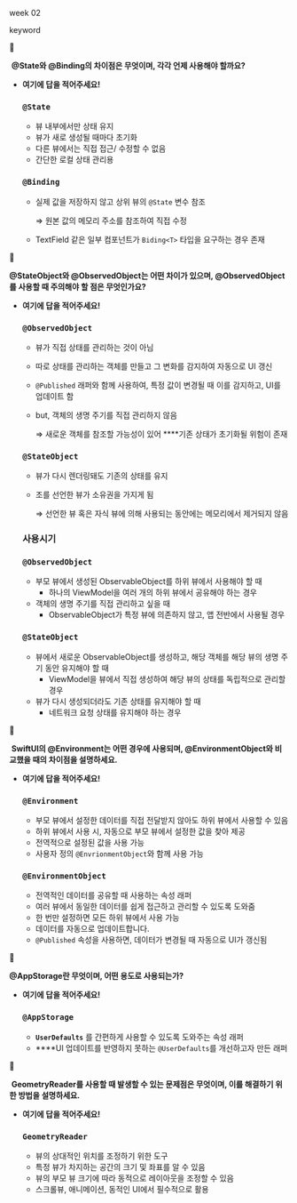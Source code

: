 week 02

keyword

<aside>
📌

 **@State와 @Binding의 차이점은 무엇이며, 각각 언제 사용해야 할까요?**

</aside>

- **여기에 답을 적어주세요!**
    
    
    ### `@State`
    
    - 뷰 내부에서만 상태 유지
    - 뷰가 새로 생성될 때마다 초기화
    - 다른 뷰에서는 직접 접근/ 수정할 수 없음
    - 간단한 로컬 상태 관리용
    
    ### `@Binding`
    
    - 실제 값을 저장하지 않고 상위 뷰의 `@State` 변수 참조
        
        ⇒ 원본 값의 메모리 주소를 참조하여 직접 수정
        
    - TextField 같은 일부 컴포넌트가 `Biding<T>` 타입을 요구하는 경우 존재
    

<aside>
📌

**@StateObject와 @ObservedObject는 어떤 차이가 있으며, @ObservedObject를 사용할 때 주의해야 할 점은 무엇인가요?**

</aside>

- **여기에 답을 적어주세요!**
    
    
    ### **`@ObservedObject`**
    
    - 뷰가 직접 상태를 관리하는 것이 아님
    - 따로 상태를 관리하는 객체를 만들고 그 변화를 감지하여 자동으로 UI 갱신
    - `@Published` 래퍼와 함께 사용하여, 특정 값이 변경될 때 이를 감지하고, UI를 업데이트 함
    - but, 객체의 생명 주기를 직접 관리하지 않음
        
        ⇒ 새로운 객체를 참조할 가능성이 있어 ****기존 상태가 초기화될 위험이 존재
        
    
    ### **`@StateObject`**
    
    - 뷰가 다시 렌더링돼도 기존의 상태를 유지
    - 조를 선언한 뷰가 소유권을 가지게 됨
        
        ⇒ 선언한 뷰 혹은 자식 뷰에 의해 사용되는 동안에는 메모리에서 제거되지 않음
        
    
    ### 사용시기
    
    ### **`@ObservedObject`**
    
    - 부모 뷰에서 생성된 ObservableObject를 하위 뷰에서 사용해야 할 때
        - 하나의 ViewModel을 여러 개의 하위 뷰에서 공유해야 하는 경우
    - 객체의 생명 주기를 직접 관리하고 싶을 때
        - ObservableObject가 특정 뷰에 의존하지 않고, 앱 전반에서 사용될 경우
    
    ### **`@StateObject`**
    
    - 뷰에서 새로운 ObservableObject를 생성하고, 해당 객체를 해당 뷰의 생명 주기 동안 유지해야 할 때
        - ViewModel을 뷰에서 직접 생성하여 해당 뷰의 상태를 독립적으로 관리할 경우
    - 뷰가 다시 생성되더라도 기존 상태를 유지해야 할 때
        - 네트워크 요청 상태를 유지해야 하는 경우
        

<aside>
📌

 **SwiftUI의 @Environment는 어떤 경우에 사용되며, @EnvironmentObject와 비교했을 때의 차이점을 설명하세요.**

</aside>

- **여기에 답을 적어주세요!**
    
    
    ### `@Environment`
    
    - 부모 뷰에서 설정한 데이터를 직접 전달받지 않아도 하위 뷰에서 사용할 수 있음
    - 하위 뷰에서 사용 시, 자동으로 부모 뷰에서 설정한 값을 찾아 제공
    - 전역적으로 설정된 값을  사용 가능
    - 사용자 정의 `@EnvrionmentObject`와 함께 사용 가능
    
    ### **`@EnvironmentObject`**
    
    - 전역적인 데이터를 공유할 때 사용하는 속성 래퍼
    - 여러 뷰에서 동일한 데이터를 쉽게 접근하고 관리할 수 있도록 도와줌
    - 한 번만 설정하면 모든 하위 뷰에서 사용 가능
    - 데이터를 자동으로 업데이트합니다.
    - `@Published` 속성을 사용하면, 데이터가 변경될 때 자동으로 UI가 갱신됨
    

<aside>
📌

**@AppStorage란 무엇이며, 어떤 용도로 사용되는가?**

</aside>

- **여기에 답을 적어주세요!**
    
    ### **`@AppStorage`**
    
    - **`UserDefaults`** 를 간편하게 사용할 수 있도록 도와주는 속성 래퍼
    - ****UI 업데이트를 반영하지 못하는 `@UserDefaults`를 개선하고자 만든 래퍼

<aside>
📌

 **GeometryReader를 사용할 때 발생할 수 있는 문제점은 무엇이며, 이를 해결하기 위한 방법을 설명하세요.**

</aside>

- **여기에 답을 적어주세요!**
    
    ### **`GeometryReader`**
    
    - 뷰의 상대적인 위치를 조정하기 위한 도구
    - 특정 뷰가 차지하는 공간의 크기 및 좌표를 알 수 있음
    - 뷰의 부모 뷰 크기에 따라 동적으로 레이아웃을 조정할 수 있음
    - 스크롤뷰, 애니메이션, 동적인 UI에서 필수적으로 활용
